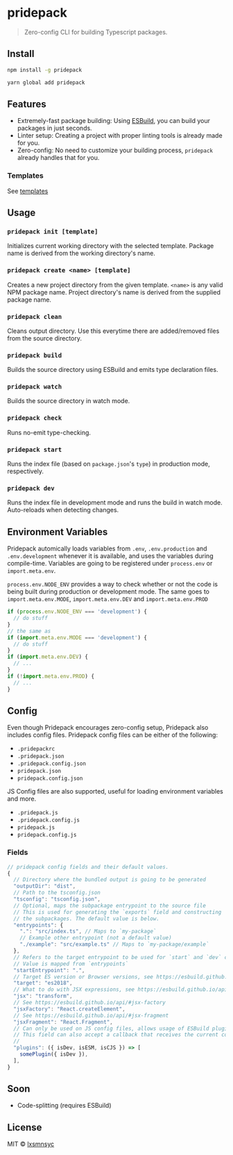# pridepack

> Zero-config CLI for building Typescript packages.

## Install

```bash
npm install -g pridepack
```

```bash
yarn global add pridepack
```

## Features

- Extremely-fast package building: Using [ESBuild](https://github.com/evanw/esbuild), you can build your packages in just seconds.
- Linter setup: Creating a project with proper linting tools is already made for you.
- Zero-config: No need to customize your building process, `pridepack` already handles that for you.

### Templates

See [templates](https://github.com/lxsmnsyc/pridepack/tree/master/templates)

## Usage

### `pridepack init [template]`

Initializes current working directory with the selected template. Package name is derived from the working directory's name.

### `pridepack create <name> [template]`

Creates a new project directory from the given template. `<name>` is any valid NPM package name. Project directory's name is derived from the supplied package name.

### `pridepack clean`

Cleans output directory. Use this everytime there are added/removed files from the source directory.

### `pridepack build`

Builds the source directory using ESBuild and emits type declaration files.

### `pridepack watch`

Builds the source directory in watch mode.

### `pridepack check`

Runs no-emit type-checking.

### `pridepack start`

Runs the index file (based on `package.json`'s `type`) in production mode, respectively.

### `pridepack dev`

Runs the index file in development mode and runs the build in watch mode. Auto-reloads when detecting changes.

## Environment Variables

Pridepack automically loads variables from `.env`, `.env.production` and `.env.development` whenever it is available, and uses the variables during compile-time. Variables are going to be registered under `process.env` or `import.meta.env`.

`process.env.NODE_ENV` provides a way to check whether or not the code is being built during production or development mode. The same goes to `import.meta.env.MODE`, `import.meta.env.DEV` and `import.meta.env.PROD`

```js
if (process.env.NODE_ENV === 'development') {
  // do stuff
}
// the same as
if (import.meta.env.MODE === 'development') {
  // do stuff
}
if (import.meta.env.DEV) {
  // ...
}
if (!import.meta.env.PROD) {
  // ...
}
```

## Config

Even though Pridepack encourages zero-config setup, Pridepack also includes config files. Pridepack config files can be either of the following:

- `.pridepackrc`
- `.pridepack.json`
- `.pridepack.config.json`
- `pridepack.json`
- `pridepack.config.json`

JS Config files are also supported, useful for loading environment variables and more.

- `.pridepack.js`
- `.pridepack.config.js`
- `pridepack.js`
- `pridepack.config.js`

### Fields

```js
// pridepack config fields and their default values.
{
  // Directory where the bundled output is going to be generated
  "outputDir": "dist",
  // Path to the tsconfig.json
  "tsconfig": "tsconfig.json",
  // Optional, maps the subpackage entrypoint to the source file
  // This is used for generating the `exports` field and constructing
  // the subpackages. The default value is below.
  "entrypoints": {
    ".": "src/index.ts", // Maps to `my-package`
    // Example other entrypoint (not a default value)
    "./example": "src/example.ts" // Maps to `my-package/example`
  },
  // Refers to the target entrypoint to be used for `start` and `dev` commands
  // Value is mapped from `entrypoints`
  "startEntrypoint": ".",
  // Target ES version or Browser versions, see https://esbuild.github.io/api/#target
  "target": "es2018",
  // What to do with JSX expressions, see https://esbuild.github.io/api/#jsx
  "jsx": "transform",
  // See https://esbuild.github.io/api/#jsx-factory
  "jsxFactory": "React.createElement",
  // See https://esbuild.github.io/api/#jsx-fragment
  "jsxFragment": "React.Fragment",
  // Can only be used on JS config files, allows usage of ESBuild plugins
  // This field can also accept a callback that receives the current compilation mode
  // 
  "plugins": ({ isDev, isESM, isCJS }) => [
    somePlugin({ isDev }),
  ],
}
```

## Soon

- Code-splitting (requires ESBuild)

## License

MIT © [lxsmnsyc](https://github.com/lxsmnsyc)
